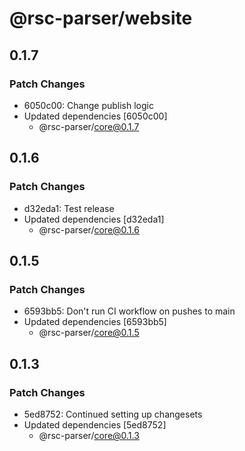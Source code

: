 # @rsc-parser/website

## 0.1.7

### Patch Changes

- 6050c00: Change publish logic
- Updated dependencies [6050c00]
  - @rsc-parser/core@0.1.7

## 0.1.6

### Patch Changes

- d32eda1: Test release
- Updated dependencies [d32eda1]
  - @rsc-parser/core@0.1.6

## 0.1.5

### Patch Changes

- 6593bb5: Don't run CI workflow on pushes to main
- Updated dependencies [6593bb5]
  - @rsc-parser/core@0.1.5

## 0.1.3

### Patch Changes

- 5ed8752: Continued setting up changesets
- Updated dependencies [5ed8752]
  - @rsc-parser/core@0.1.3
